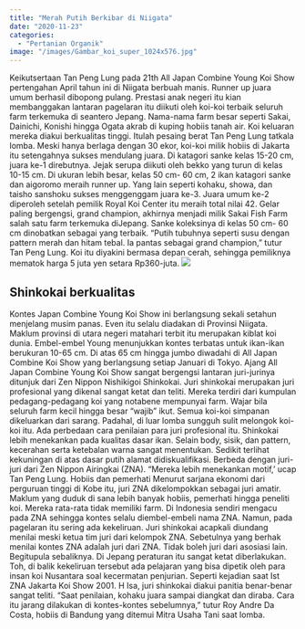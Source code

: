 ```yaml
---
title: "Merah Putih Berkibar di Niigata"
date: "2020-11-23"
categories: 
  - "Pertanian Organik"
image: "/images/Gambar_koi_super_1024x576.jpg"
---
```


Keikutsertaan Tan Peng Lung pada 21th All Japan Combine Young Koi Show pertengahan April tahun ini di Niigata berbuah manis. Runner up juara umum berhasil dibopong pulang. Prestasi anak negeri itu kian membanggakan lantaran pagelaran itu diikuti oleh koi-koi terbaik seluruh farm terkemuka di seantero Jepang. Nama-nama farm besar seperti Sakai, Dainichi, Konishi hingga Ogata akrab di kuping hobiis tanah air. Koi keluaran mereka diakui berkualitas tinggi. Itulah pesaing berat Tan Peng Lung tatkala lomba. Meski hanya berlaga dengan 30 ekor, koi-koi milik hobiis di Jakarta itu setengahnya sukses mendulang juara. Di katagori sanke kelas 15-20 cm, juara ke-1 direbutnya. Jejak serupa diikuti oleh bekko yang turun di kelas 10-15 cm. Di ukuran lebih besar, kelas 50 cm- 60 cm, 2 ikan katagori sanke dan aigoromo meraih runner up. Yang lain seperti kohaku, showa, dan taisho sanshoku sukses menggenggam juara ke-3. Juara umum ke-2 diperoleh setelah pemilik Royal Koi Center itu meraih total nilai 42. Gelar paling bergengsi, grand champion, akhirnya menjadi milik Sakai Fish Farm salah satu farm terkemuka diJepang. Sanke koleksinya di kelas 50 cm- 60 cm dinobatkan sebagai yang terbaik. “Putih tubuhnya seperti susu dengan pattern merah dan hitam tebal. Ia pantas sebagai grand champion,” tutur Tan Peng Lung. Koi itu diyakini bermasa depan cerah, sehingga pemiliknya mematok harga 5 juta yen setara Rp360-juta. [![](/images/Shinkokai.jpg)](http://localhost/mitra/wp-content/uploads/2020/11/Shinkokai.jpg)

## Shinkokai berkualitas

Kontes Japan Combine Young Koi Show ini berlangsung sekali setahun menjelang musim panas. Even itu selalu diadakan di Provinsi Niigata. Maklum provinsi di utara negeri matahari terbit itu merupakan kiblat koi dunia. Embel-embel Young menunjukkan kontes terbatas untuk ikan-ikan berukuran 10-65 cm. Di atas 65 cm hingga jumbo diwadahi di All Japan Combine Koi Show yang berlangsung setiap Januari di Tokyo. Ajang All Japan Combine Young Koi Show sangat bergengsi lantaran juri-jurinya ditunjuk dari Zen Nippon Nishikigoi Shinkokai. Juri shinkokai merupakan juri profesional yang dikenal sangat ketat dan teliti. Mereka terdiri dari kumpulan pedagang-pedagang koi yang notabene mempunyai farm. Wajar bila seluruh farm kecil hingga besar “wajib” ikut. Semua koi-koi simpanan dikeluarkan dari sarang. Padahal, di luar lomba sungguh sulit melongok koi-koi itu. Ada perbedaan cara penilaian para juri profesional itu. Shinkokai lebih menekankan pada kualitas dasar ikan. Selain body, sisik, dan pattern, kecerahan serta ketebalan warna sangat menentukan. Sedikit terlihat kekuningan di atas dasar putih alamat didiskualifikasi. Berbeda dengan juri-juri dari Zen Nippon Airingkai (ZNA). “Mereka lebih menekankan motif,’ ucap Tan Peng Lung. Hobiis dan pemerhati Menurut sarjana ekonomi dari perguruan tinggi di Kobe itu, juri ZNA dikelompokkan sebagai juri amatir. Maklum yang duduk di sana lebih banyak hobiis, pemerhati hingga peneliti koi. Mereka rata-rata tidak memiliki farm. Di Indonesia sendiri mengacu pada ZNA sehingga kontes selalu diembel-embeli nama ZNA. Namun, pada pagelaran itu sering ada kekeliruan. Juri shinkokai acapkali diundang menilai meski ketua tim juri dari kelompok ZNA. Sebetulnya yang berhak menilai kontes ZNA adalah juri dari ZNA. Tidak boleh juri dari asosiasi lain. Begitupula sebaliknya. Di Jepang peraturan itu sangat ketat diberlakukan. Toh, di balik kekeliruan tersebut ada pelajaran yang bisa dipetik oleh para insan koi Nusantara soal kecermatan penjurian. Seperti kejadian saat Ist ZNA Jakarta Koi Show 2001. H Isa, juri shinkokai diakui panitia benar-benar sangat teliti. “Saat penilaian, kohaku juara sampai diangkat dan diraba. Cara itu jarang dilakukan di kontes-kontes sebelumnya,” tutur Roy Andre Da Costa, hobiis di Bandung yang ditemui Mitra Usaha Tani saat lomba.
